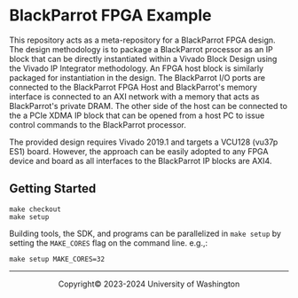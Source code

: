 # BlackParrot FPGA Example

This repository acts as a meta-repository for a BlackParrot FPGA design.
The design methodology is to package a BlackParrot processor as an IP block
that can be directly instantiated within a Vivado Block Design using the Vivado
IP Integrator methodology. An FPGA host block is similarly packaged for instantiation
in the design. The BlackParrot I/O ports are connected to the BlackParrot FPGA Host and
BlackParrot's memory interface is connected to an AXI network with a memory that acts
as BlackParrot's private DRAM. The other side of the host can be connected to the
a PCIe XDMA IP block that can be opened from a host PC to issue control commands to the
BlackParrot processor.

The provided design requires Vivado 2019.1 and targets a VCU128 (vu37p ES1) board.
However, the approach can be easily adopted to any FPGA device and board as all
interfaces to the BlackParrot IP blocks are AXI4.

## Getting Started

```
make checkout
make setup
```

Building tools, the SDK, and programs can be parallelized in `make setup` by setting the
`MAKE_CORES` flag on the command line. e.g.,:

```
make setup MAKE_CORES=32
```

-----

<p align="center">Copyright&copy; 2023-2024 University of Washington</p>
